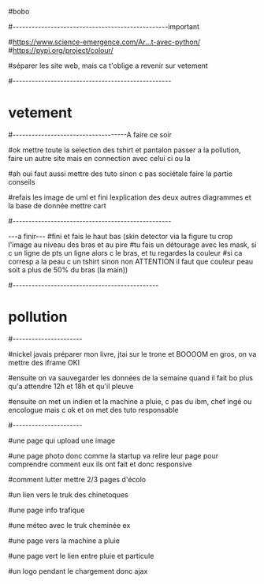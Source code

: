 #bobo

#-------------------------------------------------important

#https://www.science-emergence.com/Ar...t-avec-python/
#https://pypi.org/project/colour/

#séparer les site web, mais ca t'oblige a revenir sur vetement

#--------------------------------------------------




# vetement
#------------------------------------A faire ce soir

#ok mettre toute la selection des tshirt et pantalon passer a la pollution, faire un autre site mais en connection avec celui ci ou la

#ah oui faut aussi mettre des tuto sinon c pas sociétale faire la partie conseils

#refais les image de uml et fini lexplication des deux autres diagrammes et la base de donnée mettre cart


#--------------------------------------------------



---a finir---
#fini et fais le haut bas (skin detector via la figure tu crop l'image au niveau des bras et au pire
#tu fais un détourage avec les mask, si c un ligne de pts un ligne alors c le bras, et tu regardes la couleur 
#si ca corresp a la peau c un tshirt sinon non ATTENTION il faut que couleur peau soit a plus de 50% du bras (la main))

#----------------------------------------------


# pollution

#----------------------

#nickel javais préparer mon livre, jtai sur le trone et BOOOOM en gros, on va mettre des iframe OKI

#ensuite on va sauvegarder les données de la semaine quand il fait bo plus qu'a attendre 12h et 18h et qu'il pleuve

#ensuite on met un indien et la machine a pluie, c pas du ibm, chef ingé ou encologue mais c ok et on met des tuto responsable


#----------------------

#une page qui upload une image

#une page photo donc comme la startup va relire leur page pour comprendre comment eux ils ont fait et donc responsive

#comment lutter mettre 2/3 pages d'écolo 

#un lien vers le truk des chinetoques

#une page info trafique

#une méteo avec le truk cheminée ex

#une page vers la machine a pluie

#une page vert le lien entre pluie et particule

#un logo pendant le chargement donc ajax 
































